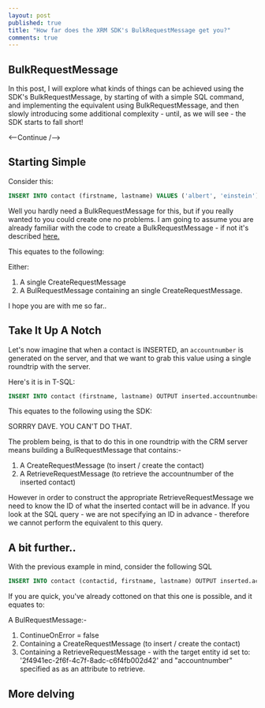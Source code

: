 ```yaml
---
layout: post
published: true
title: "How far does the XRM SDK's BulkRequestMessage get you?"
comments: true
---
```


## BulkRequestMessage

In this post, I will explore what kinds of things can be achieved using the SDK's BulkRequestMessage, by starting of with a simple SQL command, and implementing the equivalent using BulkRequestMessage, and then slowly introducing some additional complexity - until, as we will see - the SDK starts to fall short!

<--Continue /-->

## Starting Simple
Consider this:

```sql
INSERT INTO contact (firstname, lastname) VALUES ('albert', 'einstein');
```

Well you hardly need a BulkRequestMessage for this, but if you really wanted to you could create one no problems. I am going to assume you are already familiar with the code to create a BulkRequestMessage - if not it's described [here.](https://msdn.microsoft.com/en-gb/library/jj863631.aspx)

This equates to the following:

Either:
1. A single CreateRequestMessage
2. A BulRequestMessage containing an single CreateRequestMessage.

I hope you are with me so far..

## Take It Up A Notch

Let's now imagine that when a contact is INSERTED, an `accountnumber` is generated on the server, and that we want to grab this value using a single roundtrip with the server.

Here's it is in T-SQL:

```sql
INSERT INTO contact (firstname, lastname) OUTPUT inserted.accountnumber VALUES ('albert', 'einstein');
```

This equates to the following using the SDK:

SORRRY DAVE. YOU CAN'T DO THAT.

The problem being, is that to do this in one roundtrip with the CRM server means building a BulRequestMessage that contains:-
1. A CreateRequestMessage (to insert / create the contact)
2. A RetrieveRequestMessage (to retrieve the accountnumber of the inserted contact)

However in order to construct the appropriate RetrieveRequestMessage we need to know the ID of what the inserted contact will be in advance. If you look at the SQL query - we are not specifying an ID in advance - therefore we cannot perform the equivalent to this query.

## A bit further..

With the previous example in mind, consider the following SQL

```sql
INSERT INTO contact (contactid, firstname, lastname) OUTPUT inserted.accountnumber VALUES ('2f4941ec-2f6f-4c7f-8adc-c6f4fb002d42', 'albert', 'einstein');
```

If you are quick, you've already cottoned on that this one is possible, and it equates to:

A BulRequestMessage:-
1. ContinueOnError = false
2. Containing a CreateRequestMessage (to insert / create the contact)
3. Containing a RetrieveRequestMessage - with the target entity id set to: '2f4941ec-2f6f-4c7f-8adc-c6f4fb002d42' and "accountnumber" specified as as an attribute to retrieve.

## More delving





